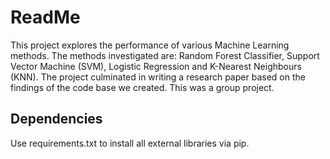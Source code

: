 # ReadMe

This project explores the performance of various Machine Learning methods. The methods investigated are: Random Forest Classifier, Support Vector Machine (SVM), Logistic Regression and K-Nearest Neighbours (KNN).
The project culminated in writing a research paper based on the findings of the code base we created. This was a group project.

## Dependencies 

Use requirements.txt to install all external libraries via pip.
